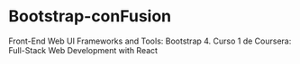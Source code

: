 # Bootstrap-conFusion
Front-End Web UI Frameworks and Tools: Bootstrap 4. Curso 1 de Coursera: Full-Stack Web Development with React
